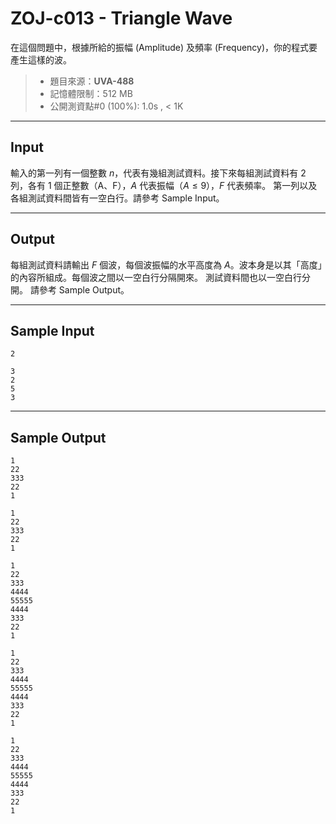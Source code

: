 # ZOJ-c013 - Triangle Wave

在這個問題中，根據所給的振幅 (Amplitude) 及頻率 (Frequency)，你的程式要產生這樣的波。

> * 題目來源：**UVA-488**
> * 記憶體限制：512 MB
> * 公開測資點#0 (100%): 1.0s , < 1K

---
## Input

輸入的第一列有一個整數 $n$，代表有幾組測試資料。接下來每組測試資料有 $2$ 列，各有 $1$ 個正整數（A、F），$A$ 代表振幅（$A \le 9$），$F$ 代表頻率。 第一列以及各組測試資料間皆有一空白行。請參考 Sample Input。

---
## Output

每組測試資料請輸出 $F$ 個波，每個波振幅的水平高度為 $A$。波本身是以其「高度」的內容所組成。每個波之間以一空白行分隔開來。 測試資料間也以一空白行分開。 請參考 Sample Output。

---
## Sample Input

```
2

3
2
5
3
```

---
## Sample Output

```
1
22
333
22
1

1
22
333
22
1

1
22
333
4444
55555
4444
333
22
1

1
22
333
4444
55555
4444
333
22
1

1
22
333
4444
55555
4444
333
22
1
```